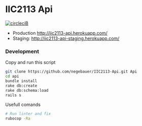 # IIC2113 Api

[![circleciB]][circleciL]

- Production http://iic2113-api.herokuapp.com/
- Staging: http://iic2113-api-staging.herokuapp.com/

### Development

Copy and run this script

```bash
git clone https://github.com/negebauer/IIC2113-Api.git Api
cd api
bundle install
rake db:create
rake db:schema:load
rails s
```

Usefull comands

```bash
# Run linter and fix
rubocop -Ra
```

<!-- Badges -->

[circleciL]:https://circleci.com/gh/negebauer/IIC2113-Api
[circleciB]:https://circleci.com/gh/negebauer/IIC2113-Api.svg?style=svg&circle-token=ca1e7d6025ff39eff6062d20b26fb6d4745359d8
